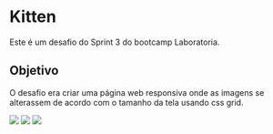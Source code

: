# Kitten

 Este é um desafio do Sprint 3 do bootcamp Laboratoria.
## Objetivo 
O desafio era criar uma página web responsiva onde as imagens se alterassem de acordo com o tamanho da tela usando css grid.
 
 <div>
 <img width ='' src ='https://user-images.githubusercontent.com/39601714/47954214-8cbf7b80-df7f-11e8-8eae-1ade30f1a7bd.png'>
  <img width ='' src ='https://user-images.githubusercontent.com/39601714/47954216-8d581200-df7f-11e8-986c-6d5ea5aaf84a.png'>
   <img width ='' src ='https://user-images.githubusercontent.com/39601714/47954217-8f21d580-df7f-11e8-81eb-ed4e8020e8c0.png'>
 </div>
